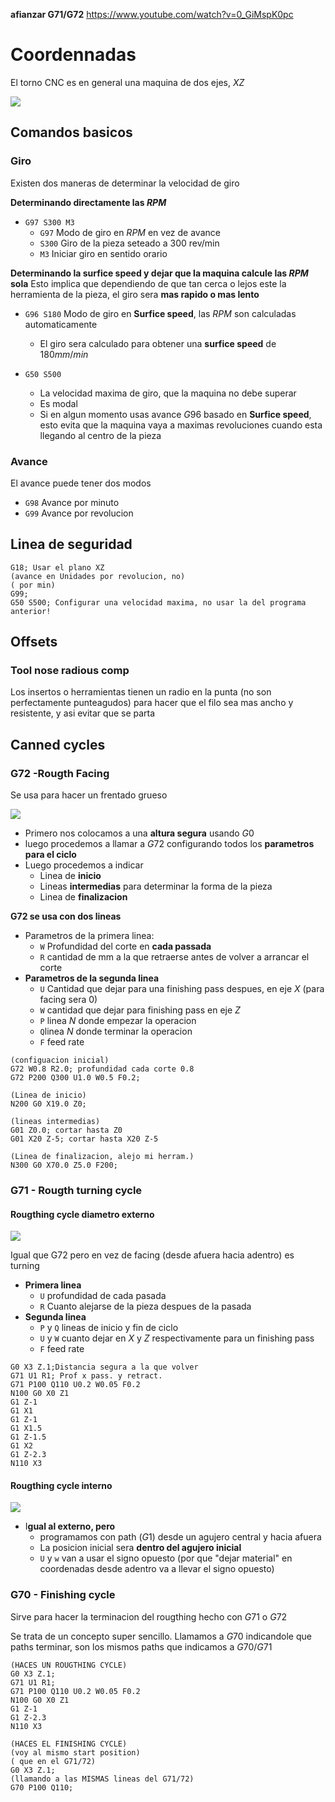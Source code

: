 
**afianzar  G71/G72**
https://www.youtube.com/watch?v=0_GiMspK0pc

# Coordennadas

El torno CNC es en general una maquina de dos ejes, $X Z$


![](https://raw.githubusercontent.com/martov1/DataBank/master/imagenes/hEaCU8S.png)


## Comandos basicos

### Giro

Existen dos maneras de determinar la velocidad de giro

**Determinando directamente las $RPM$**
* `G97 S300 M3`
	* `G97` Modo de giro en $RPM$ en vez de $\text{avance}$ 
	* `S300` Giro de la pieza seteado a 300 rev/min
	* `M3` Iniciar giro en sentido orario

**Determinando la surfice speed y dejar que la maquina calcule las $RPM$ sola**
Esto implica que dependiendo de que tan cerca o lejos este la herramienta de la pieza, el giro sera **mas rapido o mas lento**
* `G96 S180` Modo de giro en **Surfice speed**, las $RPM$ son calculadas automaticamente
	* El giro sera calculado para obtener una **surfice speed** de $180mm/min$


* `G50 S500` 
	* La velocidad maxima de giro, que la maquina no debe superar
	* Es modal
	* Si en algun momento usas avance  $G96$ basado en **Surfice speed**, esto evita que la maquina vaya a maximas revoluciones cuando esta llegando al centro de la pieza

### Avance

El avance puede tener dos modos
* `G98` Avance por minuto
* `G99` Avance por revolucion
## Linea de seguridad
```
G18; Usar el plano XZ
(avance en Unidades por revolucion, no)
( por min)
G99;  
G50 S500; Configurar una velocidad maxima, no usar la del programa anterior!
```

## Offsets

### Tool nose radious comp

Los insertos o herramientas tienen un radio en la punta (no son perfectamente punteagudos) para hacer que el filo sea mas ancho y resistente, y asi evitar que se parta




## Canned cycles

### G72 -Rougth   Facing



Se usa para hacer un frentado grueso

![](https://i.imgur.com/HaEzuja.png)

* Primero nos colocamos a una **altura segura** usando $G0$
 * luego procedemos a llamar a $G72$ configurando todos los **parametros para el ciclo**
 * Luego procedemos a indicar
	 * Linea de **inicio**
	 * Lineas **intermedias** para determinar la forma de la pieza
	 * Linea de **finalizacion**

**G72 se usa con dos lineas**

* Parametros de la primera linea:
	* `W` Profundidad del corte en **cada passada**
	* `R` cantidad de mm a la que retraerse antes de volver a arrancar el corte
* **Parametros de la segunda linea**
	* `U` Cantidad que dejar para una finishing pass despues, en eje  $X$ (para facing sera $0$)
	* `W` cantidad que dejar para finishing pass en eje  $Z$
	* `P`  linea $N$ donde empezar la operacion
	* `Q`linea $N$ donde terminar la operacion
	* `F` feed rate


```
(configuacion inicial)
G72 W0.8 R2.0; profundidad cada corte 0.8
G72 P200 Q300 U1.0 W0.5 F0.2;

(Linea de inicio)
N200 G0 X19.0 Z0;

(lineas intermedias)
G01 Z0.0; cortar hasta Z0
G01 X20 Z-5; cortar hasta X20 Z-5

(Linea de finalizacion, alejo mi herram.)
N300 G0 X70.0 Z5.0 F200;
```


### G71 - Rougth turning cycle

#### Rougthing cycle diametro externo

![](https://i.imgur.com/ovFbqMn.png)

 
Igual que G72 pero en vez de facing (desde afuera hacia adentro) es  turning
* **Primera linea**
	* `U` profundidad de cada pasada
	* `R` Cuanto alejarse de la pieza despues de la pasada
* **Segunda linea**
	* `P` y `Q` lineas de inicio y fin de ciclo
	* `U` y `W` cuanto dejar en $X$ y $Z$ respectivamente para un finishing pass
	* `F` feed rate

```
G0 X3 Z.1;Distancia segura a la que volver
G71 U1 R1; Prof x pass. y retract.
G71 P100 Q110 U0.2 W0.05 F0.2
N100 G0 X0 Z1
G1 Z-1 
G1 X1 
G1 Z-1
G1 X1.5
G1 Z-1.5
G1 X2
G1 Z-2.3
N110 X3
```

#### Rougthing cycle interno

![](https://i.imgur.com/MmznR15.png)

* I**gual al externo, pero**
	*  programamos con path ($G1$) desde un agujero central y hacia afuera
	* La posicion inicial sera **dentro del agujero inicial**
	* `U` y `w` van a usar el signo opuesto (por que "dejar material" en coordenadas desde adentro va a llevar el signo opuesto)

### G70 - Finishing cycle

Sirve para hacer la terminacion del rougthing hecho con $G71$ o $G72$

Se trata de un concepto super sencillo.
Llamamos a $G70$ indicandole que paths terminar, son los mismos paths  que indicamos a $G70$/$G71$



```
(HACES UN ROUGTHING CYCLE)
G0 X3 Z.1;
G71 U1 R1;
G71 P100 Q110 U0.2 W0.05 F0.2
N100 G0 X0 Z1
G1 Z-1 
G1 Z-2.3
N110 X3

(HACES EL FINISHING CYCLE)
(voy al mismo start position)
( que en el G71/72)
G0 X3 Z.1;
(llamando a las MISMAS lineas del G71/72)
G70 P100 Q110;
```
<!--stackedit_data:
eyJoaXN0b3J5IjpbLTUxMDI3NDU3NCwtNjgxOTQ5MzMzLDEzNj
E1NzkxMTQsLTEyMzkzMDExNTksLTM1OTUyMjQ5OSwxNjY3MTA0
ODg2LDE0NDEwMjM2OTIsMTk1NjIzMDQxMiwtMTY0NjM1NDQ3NC
wtMjcyMzc2ODE1LC0yMDc3NjkwMTQwLC00NTAzODIxNTddfQ==

-->